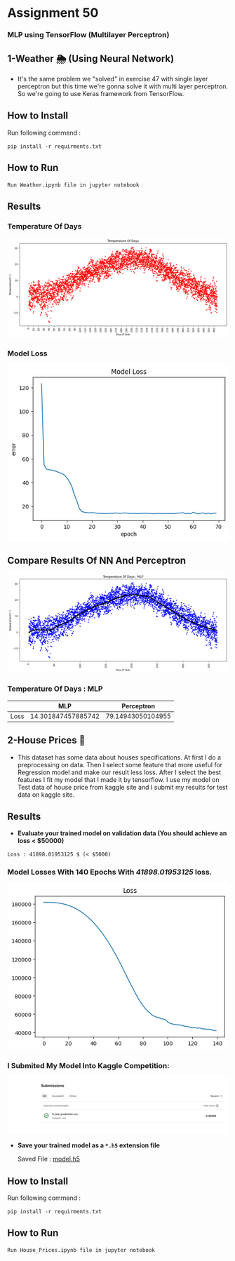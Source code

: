 # Assignment 50
### MLP using TensorFlow (Multilayer Perceptron)


##  1-Weather  🌦️  (Using Neural Network)

+ It's the same problem we "solved" in exercise 47 with single layer perceptron but this time we're gonna solve it with multi layer perceptron. So we're going to use 
Keras framework from TensorFlow. 


## How to Install
Run following commend :
```
pip install -r requirments.txt
```

## How to Run
```
Run Weather.ipynb file in jupyter notebook
```

## **Results**

### Temperature Of Days
<img src="Weather\Output\Temperature_Of_Days.png">


### Model Loss
<img src="Weather\Output\Model_Loss.png">


## Compare Results Of NN And Perceptron
<img src="Weather\Output\Temperature_Of_Days(MLP).png">



### **Temperature Of Days : MLP**
||MLP|Perceptron|
|---|---|---|
|Loss|14.301847457885742|79.14943050104955|


##  2-House Prices 🏡 

+ This dataset has some data about houses specifications.
At first I do a preprocessing on data. Then I select some feature that more useful for Regression model and make our result less loss.
After I select the best features I fit my model that I made it by tensorflow.
I use my model on Test data of house price from kaggle site and I submit my results for test data on kaggle site.



## **Results**


* **Evaluate your trained model on validation data (You should achieve an loss < $50000)**
```
Loss : 41898.01953125 $ (< $5000)
```

### Model Losses With 140 Epochs With *41898.01953125* loss.
<img src="House_Prices\Output\Loss.png">


### I Submited My Model Into Kaggle Competition:
<img src="House_Prices\Output\Submissions.png">



* **Save your trained model as a `*.h5` extension file**

    Saved File : [model.h5](House_Prices\Output\model.h5)



## How to Install
Run following commend :
```
pip install -r requirments.txt
```

## How to Run
```
Run House_Prices.ipynb file in jupyter notebook
```












